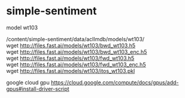 # simple-sentiment
model wt103

/content/simple-sentiment/data/aclImdb/models/wt103/   
wget http://files.fast.ai/models/wt103/bwd_wt103.h5   
wget http://files.fast.ai/models/wt103/bwd_wt103_enc.h5    
wget http://files.fast.ai/models/wt103/fwd_wt103.h5   
wget http://files.fast.ai/models/wt103/fwd_wt103_enc.h5    
wget http://files.fast.ai/models/wt103/itos_wt103.pkl   

google cloud gpu
https://cloud.google.com/compute/docs/gpus/add-gpus#install-driver-script

